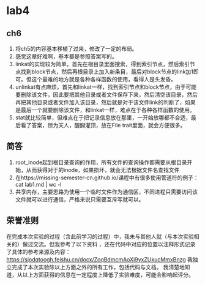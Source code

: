 # lab4
## ch6
1. 将ch5的内容基本移植了过来，修改了一定的布局。
2. 感觉这章好难啊，基本都是参照答案写的。
3. linkat的实现较为简单，首先在根目录里面搜索，得到索引节点，然后索引节点找到block节点，然后再根目录上加入新条目，最后对block节点的link加1即可。但这个最难的地方就是各种各样函数的使用，看得人是头发昏。
4. unlinkat有点麻烦，首先和linkat一样，找到索引节点和block节点，由于可能要删除该文件，因此要把其他目录或者文件保存下来，然后清空该目录，然后再把其他目录或者文件加入该目录，然后就是对于该文件link的判断了，如果是最后一个就要删除该文件，和linkat一样，难点在于各种各样函数的使用。
5. stat就比较简单，但难点在于把记录信息放在那里，一开始放哪都不合适，最后看了答案，惊为天人，醍醐灌顶，放在File trait里面，就会方便很多。

## 简答
1. root_inode起到根目录查询的作用，所有文件的查询操作都需要从根目录开始，从而获得对于的inode，如果损坏，就会无法根据文件名查找文件
2. 在https://missing-semester-cn.github.io/课程中有很多使用管道符的例子：cat lab1.md | wc -l
3. 共享内存，主要思路为使用一个临时文件作为通信区，不同进程只需要访问该文件就可以进行通信，严格来说只需要互斥写就可以。
   
## 荣誉准则
在完成本次实验的过程（含此前学习的过程）中，我未与其他人就（与本次实验相关的）做过交流。但我参考了以下资料 ，还在代码中对应的位置以注释形式记录了具体的参考来源及内容：
https://sjodqtoogh.feishu.cn/docx/ZoqBdmcmAoXi9yxZUkucMmxBnzg
我独立完成了本次实验除以上方面之外的所有工作，包括代码与文档。 我清楚地知道，从以上方面获得的信息在一定程度上降低了实验难度，可能会影响起评分。